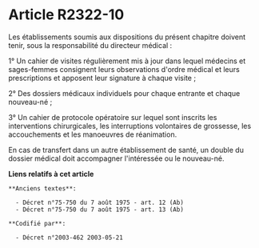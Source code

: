 # Article R2322-10

Les établissements soumis aux dispositions du présent chapitre doivent tenir, sous la responsabilité du directeur médical :

1° Un cahier de visites régulièrement mis à jour dans lequel médecins et sages-femmes consignent leurs observations d'ordre
médical et leurs prescriptions et apposent leur signature à chaque visite ;

2° Des dossiers médicaux individuels pour chaque entrante et chaque nouveau-né ;

3° Un cahier de protocole opératoire sur lequel sont inscrits les interventions chirurgicales, les interruptions volontaires
de grossesse, les accouchements et les manoeuvres de réanimation.

En cas de transfert dans un autre établissement de santé, un double du dossier médical doit accompagner l'intéressée ou le
nouveau-né.

**Liens relatifs à cet article**

	**Anciens textes**:

	  - Décret n°75-750 du 7 août 1975 - art. 12 (Ab)
	  - Décret n°75-750 du 7 août 1975 - art. 13 (Ab)

	**Codifié par**:

	  - Décret n°2003-462 2003-05-21
